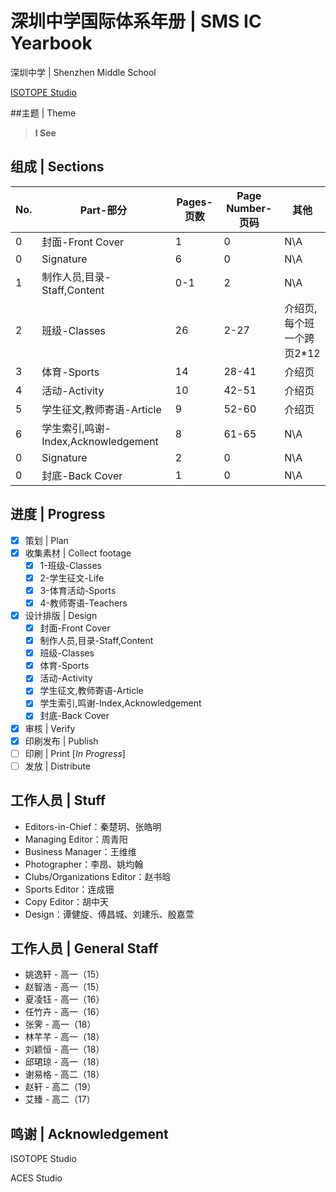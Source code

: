 ﻿# 深圳中学国际体系年册 | SMS IC Yearbook

深圳中学 | Shenzhen Middle School
	
[ISOTOPE Studio](http://isotopestudio.cc/)
	
##主题 | Theme
> **I See**

## 组成 | Sections

No. | Part-部分 | Pages-页数 | Page Number-页码 | 其他
---- | ---- | ---- | ---- | ----
0 | 封面-Front Cover | 1 | 0 | N\A
0 | Signature | 6 | 0 | N\A
1 | 制作人员,目录-Staff,Content | 0-1 | 2 | N\A
2 | 班级-Classes | 26 | 2-27 | 介绍页,每个班一个跨页2*12
3 | 体育-Sports | 14 | 28-41 | 介绍页
4 | 活动-Activity | 10 | 42-51 | 介绍页
5 | 学生征文,教师寄语-Article | 9 | 52-60 | 介绍页
6 | 学生索引,鸣谢-Index,Acknowledgement | 8 | 61-65 | N\A
0 | Signature | 2 | 0 | N\A
0 | 封底-Back Cover | 1 | 0 | N\A

## 进度 | Progress
- [x] 策划 | Plan
- [x] 收集素材 | Collect footage 
  - [x] 1-班级-Classes
  - [x] 2-学生征文-Life
  - [x] 3-体育活动-Sports
  - [x] 4-教师寄语-Teachers
- [x] 设计排版 | Design
  - [x] 封面-Front Cover
  - [x] 制作人员,目录-Staff,Content
  - [x] 班级-Classes
  - [x] 体育-Sports
  - [x] 活动-Activity
  - [x] 学生征文,教师寄语-Article
  - [x] 学生索引,鸣谢-Index,Acknowledgement
  - [x] 封底-Back Cover
- [x] 审核 | Verify
- [x] 印刷发布 | Publish
 - [ ] 印刷 | Print \[*In Progress*\]
 - [ ] 发放 | Distribute

## 工作人员 | Stuff
- Editors-in-Chief：秦楚玥、张皓明
- Managing Editor：周青阳
- Business Manager：王维维
- Photographer：李昂、姚均翰
- Clubs/Organizations Editor：赵书晗
- Sports Editor：连成钿
- Copy Editor：胡中天
- Design：谭健旋、傅昌城、刘建乐、殷嘉萱

## 工作人员 | General Staff
- 姚逸轩 - 高一（15）
- 赵智浩 - 高一（15）
- 夏凌钰 - 高一（16）
- 任竹卉 - 高一（16）
- 张霁 - 高一（18）
- 林芊芊 - 高一（18）
- 刘颖恒 - 高一（18）
- 邱珺琼 - 高一（18）
- 谢易格 - 高二（18）
- 赵轩 - 高二（19）
- 艾臻 - 高二（17）

## 鸣谢 | Acknowledgement
ISOTOPE Studio

ACES Studio
